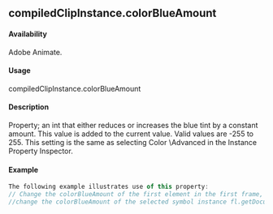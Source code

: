 ## compiledClipInstance.colorBlueAmount

#### Availability

Adobe Animate.

#### Usage

compiledClipInstance.colorBlueAmount

#### Description

Property; an int that either reduces or increases the blue tint by a constant amount. This value is added to the current value. Valid values are -255 to 255.
This setting is the same as selecting Color \Advanced in the Instance Property Inspector.

#### Example

```javascript
The following example illustrates use of this property:
// Change the colorBlueAmount of the first element in the first frame, top layer fl.getDocumentDOM().getTimeline().layers\[0\].frames\[0\].elements\[0\].colorBlueAmount = 100;
//change the colorBlueAmount of the selected symbol instance fl.getDocumentDOM().selection\[0\].colorBlueAmount = 255;

```